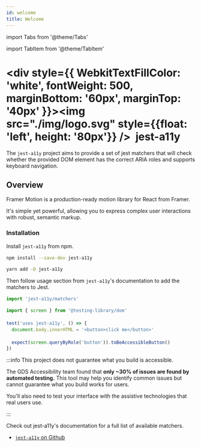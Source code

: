 ```yaml
---
id: welcome
title: Welcome
---
```


import Tabs from '@theme/Tabs'

import TabItem from '@theme/TabItem'

# <div style={{ WebkitTextFillColor: 'white', fontWeight: 500, marginBottom: '60px', marginTop: '40px' }}><img src="./img/logo.svg" style={{float: 'left', height: '80px'}} /> &nbsp;jest-a11y</div>

<div className="intro-text">
  The <code>jest-a11y</code> project aims to provide a set of jest matchers that will check whether the provided DOM element has the correct ARIA roles and
  supports keyboard navigation.
</div>

## Overview

Framer Motion is a production-ready motion library for React from Framer.

It's simple yet powerful, allowing you to express complex user interactions with robust, semantic markup.

### Installation

Install `jest-a11y` from npm.

<Tabs>
  <TabItem value="npm">

```sh
npm install --save-dev jest-a11y
```

  </TabItem>
  <TabItem default value="yarn">

```sh
yarn add -D jest-a11y
```

  </TabItem>
</Tabs>

Then follow usage section from `jest-a11y`'s documentation to add the matchers to Jest.

```js
import 'jest-a11y/matchers'
```

```js
import { screen } from '@testing-library/dom'

test('uses jest-a11y', () => {
  document.body.innerHTML = '<button>click me</button>'

  expect(screen.queryByRole('button')).toBeAccessibleButton()
})
```

:::info This project does not guarantee what you build is accessible.

The GDS Accessibility team found that **only ~30% of issues are found by automated testing.** This tool may help you identify common issues but cannot guarantee what you build works for users.

You'll also need to test your interface with the assistive technologies that real users use.

:::

Check out jest-a11y's documentation for a full list of available matchers.

- [`jest-a11y` on Github](https://github.com/veiko/jest-a11y)
